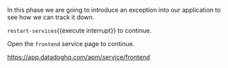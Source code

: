 In this phase we are going to introduce an exception into our application
to see how we can track it down.

`restart-services`{{execute interrupt}} to continue.

Open the `frontend` service page to continue.

https://app.datadoghq.com/apm/service/frontend

